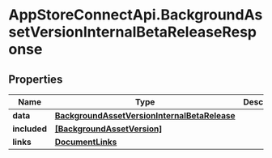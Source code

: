 # AppStoreConnectApi.BackgroundAssetVersionInternalBetaReleaseResponse

## Properties

Name | Type | Description | Notes
------------ | ------------- | ------------- | -------------
**data** | [**BackgroundAssetVersionInternalBetaRelease**](BackgroundAssetVersionInternalBetaRelease.md) |  | 
**included** | [**[BackgroundAssetVersion]**](BackgroundAssetVersion.md) |  | [optional] 
**links** | [**DocumentLinks**](DocumentLinks.md) |  | 



